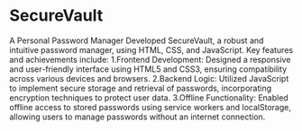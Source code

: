# SecureVault
A Personal Password Manager
Developed SecureVault, a robust and intuitive password manager, using HTML, CSS, and JavaScript. Key features and achievements include:
1.Frontend Development: Designed a responsive and user-friendly interface using HTML5 and CSS3, ensuring compatibility across various devices and browsers.
2.Backend Logic: Utilized JavaScript to implement secure storage and retrieval of passwords, incorporating encryption techniques to protect user data.
3.Offline Functionality: Enabled offline access to stored passwords using service workers and localStorage, allowing users to manage passwords without an internet connection.
